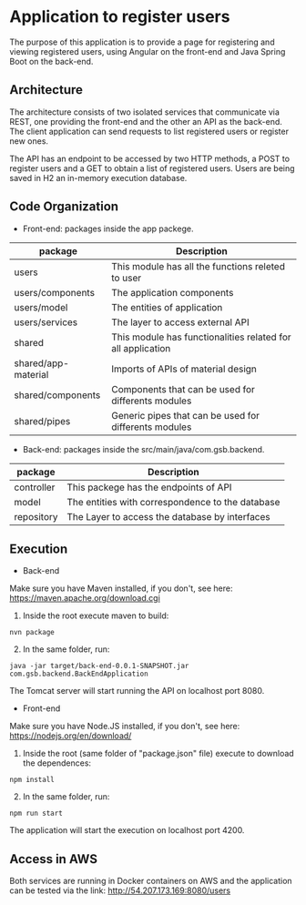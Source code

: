 # Application to register users

The purpose of this application is to provide a page for registering and viewing registered users, using Angular on the front-end and Java Spring Boot on the back-end.

## Architecture

The architecture consists of two isolated services that communicate via REST, one providing the front-end and the other an API as the back-end. The client application can send requests to list registered users or register new ones.

The API has an endpoint to be accessed by two HTTP methods, a POST to register users and a GET to obtain a list of registered users. Users are being saved in H2 an in-memory execution database.


## Code Organization

- Front-end: packages inside the app packege.

| package | Description |
| --- | --- |
| users | This module has all the functions releted to user |
| users/components | The application components |
| users/model | The entities of application |
| users/services | The layer to access external API |
| shared | This module has functionalities related for all application |
| shared/app-material | Imports of APIs of material design |
| shared/components | Components that can be used for differents modules |
| shared/pipes | Generic pipes that can be used for differents modules |

- Back-end: packages inside the src/main/java/com.gsb.backend.

| package | Description |
| --- | --- |
| controller | This packege has the endpoints of API |
| model | The entities with correspondence to the database |
| repository | The Layer to access the database by interfaces |


## Execution

- Back-end
 
Make sure you have Maven installed, if you don't, see here: https://maven.apache.org/download.cgi


1. Inside the root execute maven to build:

```
nvn package
```

2. In the same folder, run:
```
java -jar target/back-end-0.0.1-SNAPSHOT.jar com.gsb.backend.BackEndApplication
```

The Tomcat server will start running the API on localhost port 8080.

- Front-end

Make sure you have Node.JS installed, if you don't, see here: https://nodejs.org/en/download/

1. Inside the root (same folder of "package.json" file) execute to download the dependences:
```
npm install
```

2. In the same folder, run:
```
npm run start
```

The application will start the execution on localhost port 4200.

## Access in AWS

Both services are running in Docker containers on AWS and the application can be tested via the link: http://54.207.173.169:8080/users



